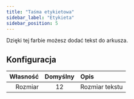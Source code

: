 ```yaml
---
title: "Taśma etykietowa"
sidebar_label: "Etykieta"
sidebar_position: 5
---
```



Dzięki tej farbie możesz dodać tekst do arkusza.

## Konfiguracja

| Własność | Domyślny | Opis           |
| --------:|:--------:|:-------------- |
|  Rozmiar |    12    | Rozmiar tekstu |
